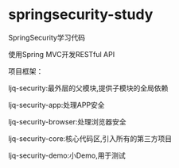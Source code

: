 # springsecurity-study

SpringSecurity学习代码


使用Spring MVC开发RESTful API

项目框架：

ljq-security:最外层的父模块,提供子模块的全局依赖

ljq-security-app:处理APP安全

ljq-security-browser:处理浏览器安全

ljq-security-core:核心代码区,引入所有的第三方项目

ljq-security-demo:小Demo,用于测试
